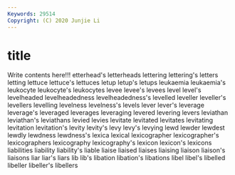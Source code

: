 ```yaml
---
Keywords: 29514
Copyright: (C) 2020 Junjie Li
---
```


# title

Write contents here!!!
etterhead's 
letterheads 
lettering 
lettering's 
letters 
letting 
lettuce
lettuce's 
lettuces 
letup 
letup's 
letups 
leukaemia 
leukaemia's 
leukocyte 
leukocyte's 
leukocytes
levee 
levee's 
levees 
level 
level's 
levelheaded 
levelheadedness 
levelheadedness's 
levelled 
leveller
leveller's 
levellers 
levelling 
levelness 
levelness's 
levels 
lever 
lever's 
leverage 
leverage's
leveraged 
leverages 
leveraging 
levered 
levering 
levers 
leviathan 
leviathan's 
leviathans 
levied
levies 
levitate 
levitated 
levitates 
levitating 
levitation 
levitation's 
levity 
levity's 
levy
levy's 
levying 
lewd 
lewder 
lewdest 
lewdly 
lewdness 
lewdness's 
lexica 
lexical
lexicographer 
lexicographer's 
lexicographers 
lexicography 
lexicography's 
lexicon 
lexicon's 
lexicons 
liabilities 
liability
liability's 
liable 
liaise 
liaised 
liaises 
liaising 
liaison 
liaison's 
liaisons 
liar
liar's 
liars 
lib 
lib's 
libation 
libation's 
libations 
libel 
libel's 
libelled
libeller 
libeller's 
libellers 
